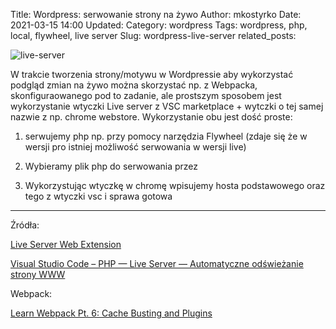 Title: Wordpress: serwowanie strony na żywo
Author: mkostyrko
Date: 2021-03-15 14:00
Updated:
Category: wordpress
Tags: wordpress, php, local, flywheel, live server
Slug: wordpress-live-server
related_posts: 

![live-server](https://ritwickdey.gallerycdn.vsassets.io/extensions/ritwickdey/liveserver/5.6.1/1555497731217/Microsoft.VisualStudio.Services.Icons.Default)

W trakcie tworzenia strony/motywu w Wordpressie aby wykorzystać podgląd zmian na żywo można skorzystać np. z Webpacka, skonfiguraowanego pod to zadanie, ale prostszym sposobem jest wykorzystanie wtyczki Live server z VSC marketplace + wytczki o tej samej nazwie z np. chrome webstore.
Wykorzystanie obu jest dość proste:

1) serwujemy php np. przy pomocy narzędzia Flywheel (zdaje się że w wersji pro istniej możliwość serwowania w wersji live)

2) Wybieramy plik php do serwowania przez

3) Wykorzystując wtyczkę w chromę wpisujemy hosta podstawowego oraz tego z wtyczki vsc i sprawa gotowa


 
---

Źródła:

[Live Server Web Extension](https://chrome.google.com/webstore/detail/live-server-web-extension/fiegdmejfepffgpnejdinekhfieaogmj/related)

[Visual Studio Code – PHP — Live Server — Automatyczne odświeżanie strony WWW](https://www.youtube.com/watch?v=0yJxdszD09o)

Webpack:

[Learn Webpack Pt. 6: Cache Busting and Plugins](https://www.youtube.com/watch?v=qXRGKiHmtF8&list=RDCMUCrqAGUPPMOdo0jfQ6grikZw&start_radio=1&t=709s)